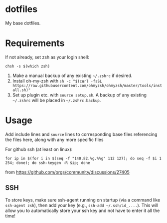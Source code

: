 # dotfiles
My base dotfiles.

# Requirements
If not already, set zsh as your login shell:
```
chsh -s $(which zsh)
```

1. Make a manual backup of any existing `~/.zshrc` if desired.
2. Install oh-my-zsh with `sh -c "$(curl -fsSL https://raw.githubusercontent.com/ohmyzsh/ohmyzsh/master/tools/install.sh)"`
3. Set up plugin etc. with `source setup.sh`. A backup of any existing `~/.zshrc` will be placed in `~/.zshrc.backup`.

# Usage
Add include lines and `source` lines to corresponding base files referencing
the files here, along with any more specific files

For github ssh (at least on linux): 

```
for ip in $(for i in $(seq -f "140.82.%g.%%g" 112 127); do seq -f $i 1 254; done); do ssh-keygen -R $ip; done
```
from https://github.com/orgs/community/discussions/27405

## SSH
To store keys, make sure ssh-agent running on startup (via a command like `ssh-agent zsh`),
then add your key (e.g., `ssh-add ~/.ssh/id_....`). This will allow you to automatically
store your ssh key and not have to enter it all the time!